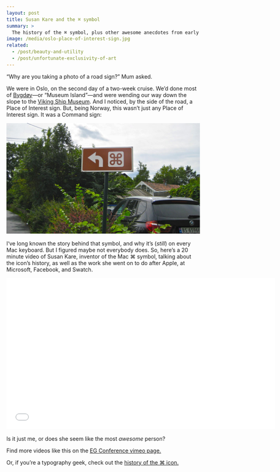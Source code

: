 ```yaml
---
layout: post
title: Susan Kare and the ⌘ symbol
summary: >
  The history of the ⌘ symbol, plus other awesome anecdotes from early Apple designer, Susan Kare.
image: /media/oslo-place-of-interest-sign.jpg
related:
  - /post/beauty-and-utility
  - /post/unfortunate-exclusivity-of-art
---
```


“Why are you taking a photo of a road sign?” Mum asked.

We were in Oslo, on the second day of a two-week cruise. We’d done most of [Bygdøy](https://en.wikipedia.org/wiki/Bygd%C3%B8y)—or “Museum Island”—and were wending our way down the slope to the [Viking Ship Museum](https://en.wikipedia.org/wiki/Viking_Ship_Museum_in_Oslo). And I noticed, by the side of the road, a Place of Interest sign. But, being Norway, this wasn’t just any Place of Interest sign. It was a Command sign:

![Oslo Place of Interest sign](/media/oslo-place-of-interest-sign.jpg)

I‘ve long known the story behind that symbol, and why it’s (*still*) on every Mac keyboard. But I figured maybe not everybody does. So, here’s a 20 minute video of Susan Kare, inventor of the Mac ⌘ symbol, talking about the icon’s history, as well as the work she went on to do after Apple, at Microsoft, Facebook, and Swatch.

<iframe src="//player.vimeo.com/video/97583369" width="700" height="393" frameborder="0" webkitallowfullscreen mozallowfullscreen allowfullscreen></iframe>

Is it just me, or does she seem like the most *awesome* person?

Find more videos like this on the [EG Conference vimeo page.](http://vimeo.com/egconference)

Or, if you’re a typography geek, check out the [history of the ⌘ icon.](http://www.symbols.com/encyclopedia/25/2518.html)
